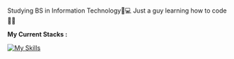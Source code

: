 Studying BS in Information Technology📝💻
Just a guy learning how to code👨‍💻

**My Current Stacks :**

[![My Skills](https://skillicons.dev/icons?i=html,css,js,bootstrap,java,php)](https://skillicons.dev)
<!---
alecxander567/alecxander567 is a ✨ special ✨ repository because its `README.md` (this file) appears on your GitHub profile.
You can click the Preview link to take a look at your changes.
--->
